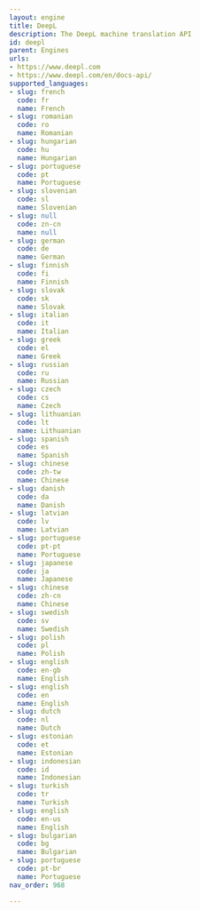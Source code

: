 ```yaml
---
layout: engine
title: DeepL
description: The DeepL machine translation API
id: deepl
parent: Engines
urls:
- https://www.deepl.com
- https://www.deepl.com/en/docs-api/
supported_languages:
- slug: french
  code: fr
  name: French
- slug: romanian
  code: ro
  name: Romanian
- slug: hungarian
  code: hu
  name: Hungarian
- slug: portuguese
  code: pt
  name: Portuguese
- slug: slovenian
  code: sl
  name: Slovenian
- slug: null
  code: zn-cn
  name: null
- slug: german
  code: de
  name: German
- slug: finnish
  code: fi
  name: Finnish
- slug: slovak
  code: sk
  name: Slovak
- slug: italian
  code: it
  name: Italian
- slug: greek
  code: el
  name: Greek
- slug: russian
  code: ru
  name: Russian
- slug: czech
  code: cs
  name: Czech
- slug: lithuanian
  code: lt
  name: Lithuanian
- slug: spanish
  code: es
  name: Spanish
- slug: chinese
  code: zh-tw
  name: Chinese
- slug: danish
  code: da
  name: Danish
- slug: latvian
  code: lv
  name: Latvian
- slug: portuguese
  code: pt-pt
  name: Portuguese
- slug: japanese
  code: ja
  name: Japanese
- slug: chinese
  code: zh-cn
  name: Chinese
- slug: swedish
  code: sv
  name: Swedish
- slug: polish
  code: pl
  name: Polish
- slug: english
  code: en-gb
  name: English
- slug: english
  code: en
  name: English
- slug: dutch
  code: nl
  name: Dutch
- slug: estonian
  code: et
  name: Estonian
- slug: indonesian
  code: id
  name: Indonesian
- slug: turkish
  code: tr
  name: Turkish
- slug: english
  code: en-us
  name: English
- slug: bulgarian
  code: bg
  name: Bulgarian
- slug: portuguese
  code: pt-br
  name: Portuguese
nav_order: 968

---
```



